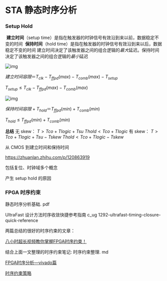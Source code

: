 # STA 静态时序分析
### Setup Hold
 **建立时间**（setup time）是指在触发器的时钟信号有效沿到来以前，数据稳定不变的时间
 **保持时间**（hold time）是指在触发器的时钟信号有效沿到来以后，数据稳定不变的时间
 建立时间决定了该触发器之间的组合逻辑的*最大*延迟。保持时间决定了该触发器之间的组合逻辑的*最小*延迟

![img](pics/setup_time.png)

$建立时间容限＝T_{clk}-T_{ffpd}(max)-T_{comb}(max)-T_{setup}$

$T_{setup}≤T_{clk}-T_{ffpd}(max)-T_{comb}(max)$

![img](pics/hold_time.png)

$保持时间容限+T_{hold}＝T_{ffpd}(min)+T_{comb}(min)$

$T_{hold}≤T_{ffpd}(min)+T_{comb}(min)$

**总结**
无 skew：
$T>Tco+Tlogic+Tsu$
$Thold<Tco+Tlogic$
有 skew：
$T>Tco+Tlogic+Tsu-Tskew$
$Thold<Tco+Tlogic-Tskew$

从 CMOS 到建立时间和保持时间

https://zhuanlan.zhihu.com/p/120863919

包括复位、时钟域多个概念

产生 setup hold 的原因

### FPGA 时序约束

静态时序分析基础. pdf

UltraFast 设计方法时序收敛快捷参考指南 c_ug 1292-ultrafast-timing-closure-quick-reference

两篇总结的很好的时序约束的文章：

[八小时超长视频教你掌握FPGA时序约束！](https://mp.weixin.qq.com/s/V3qCQNCcxpO_PaWso3GWkw)

结合上面一文整理的时序约束笔记: 时序约束整理. md

[FPGA时序分析—vivado篇](https://mp.weixin.qq.com/s/gkXRNblISyUIIrIxLRmLgw)

[时序约束策略](https://mp.weixin.qq.com/s/dmJck_7vDd57JFvAL3dFpg)
